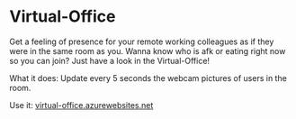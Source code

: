 Virtual-Office
=========================

Get a feeling of presence for your remote working colleagues as if they were in the same room as you.
Wanna know who is afk or eating right now so you can join? Just have a look in the Virtual-Office!

What it does:
Update every 5 seconds the webcam pictures of users in the room. 

Use it: [virtual-office.azurewebsites.net](https://virtual-office.azurewebsites.net)

